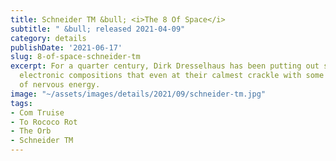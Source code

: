 ```yaml
---
title: Schneider TM &bull; <i>The 8 Of Space</i>
subtitle: " &bull; released 2021-04-09"
category: details
publishDate: '2021-06-17'
slug: 8-of-space-schneider-tm
excerpt: For a quarter century, Dirk Dresselhaus has been putting out sparse, intelligent
  electronic compositions that even at their calmest crackle with some subtle form
  of nervous energy.
image: "~/assets/images/details/2021/09/schneider-tm.jpg"
tags:
- Com Truise
- To Rococo Rot
- The Orb
- Schneider TM
---
```


